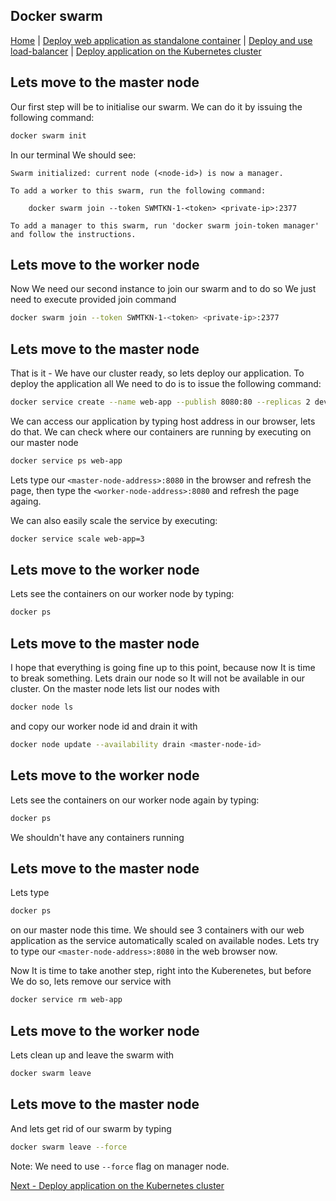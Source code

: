 ## Docker swarm
[Home](../README.md) | [Deploy web application as standalone container](standalone.md) | [Deploy and use load-balancer](lb.md) | [Deploy application on the Kubernetes cluster](k8s.md)
## Lets move to the master node
Our first step will be to initialise our swarm. We can do it by issuing the following command:

```bash
docker swarm init
```
In our terminal We should see:
```
Swarm initialized: current node (<node-id>) is now a manager.

To add a worker to this swarm, run the following command:

    docker swarm join --token SWMTKN-1-<token> <private-ip>:2377

To add a manager to this swarm, run 'docker swarm join-token manager' and follow the instructions.
```
## Lets move to the worker node
Now We need our second instance to join our swarm and to do so We just need to execute provided join command
```bash
docker swarm join --token SWMTKN-1-<token> <private-ip>:2377
```
## Lets move to the master node
That is it - We have our cluster ready, so lets deploy our application. To deploy the application all We need to do is to issue the following command:

```bash
docker service create --name web-app --publish 8080:80 --replicas 2 devopspg/web-app:1.0
```
We can access our application by typing host address in our browser, lets do that. We can check where our containers are running by executing on our master node
```bash
docker service ps web-app
```
Lets type our ```<master-node-address>:8080``` in the browser and refresh the page, then type the ```<worker-node-address>:8080``` and refresh the page againg.

We can also easily scale the service by executing:
```bash
docker service scale web-app=3
```
## Lets move to the worker node
Lets see the containers on our worker node by typing:
```bash
docker ps
```
## Lets move to the master node
I hope that everything is going fine up to this point, because now It is time to break something. Lets drain our node so It will not be available in our cluster.
On the master node lets list our nodes with
```bash
docker node ls
```
and copy our worker node id and drain it with
```bash
docker node update --availability drain <master-node-id>
```
## Lets move to the worker node
Lets see the containers on our worker node again by typing:
```bash
docker ps
```
We shouldn't have any containers running
## Lets move to the master node
Lets type
```bash
docker ps
```
on our master node this time. We should see 3 containers with our web application as the service automatically scaled on available nodes. Lets try to type our ```<master-node-address>:8080``` in the web browser now.

Now It is time to take another step, right into the Kuberenetes, but before We do so, lets remove our service with
```bash
docker service rm web-app
```
## Lets move to the worker node
Lets clean up and leave the swarm with
```bash
docker swarm leave
```
## Lets move to the master node
And lets get rid of our swarm by typing
```bash
docker swarm leave --force
```
Note: We need to use ```--force``` flag on manager node.

[Next - Deploy application on the Kubernetes cluster](k8s.md)
